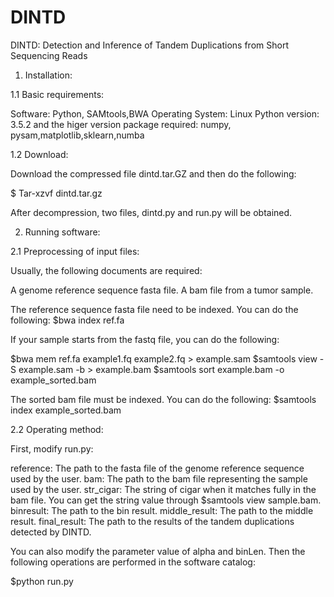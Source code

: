 # DINTD
DINTD: Detection and Inference of Tandem Duplications from Short Sequencing Reads

1. Installation:

1.1 Basic requirements:

Software: Python, SAMtools,BWA
Operating System: Linux
Python version: 3.5.2 and the higer version
package required: numpy, pysam,matplotlib,sklearn,numba

1.2 Download:

Download the compressed file dintd.tar.GZ and then do the following:

$ Tar-xzvf dintd.tar.gz

After decompression, two files, dintd.py and run.py will be obtained.

2. Running software:

2.1 Preprocessing of input files:

Usually, the following documents are required:

A genome reference sequence fasta file.
A bam file from a tumor sample.


The reference sequence fasta file need to be indexed. You can do the following:
$bwa index ref.fa

If your sample starts from the fastq file, you can do the following:

$bwa mem ref.fa example1.fq example2.fq > example.sam
$samtools view -S example.sam -b > example.bam
$samtools sort example.bam -o example_sorted.bam

The sorted bam file must be indexed. You can do the following:
$samtools index example_sorted.bam


2.2 Operating method:

First, modify run.py:

reference: The path to the fasta file of the genome reference sequence used by the user.
bam: The path to the bam file representing the sample used by the user.
str_cigar: The string of cigar when it matches fully in the bam file. You can get the string value through $samtools view sample.bam.
binresult: The path to the bin result. 
middle_result: The path to the middle result. 
final_result: The path to the results of the tandem duplications detected by DINTD.

You can also modify the parameter value of alpha and binLen.
Then the following operations are performed in the software catalog:

$python run.py



